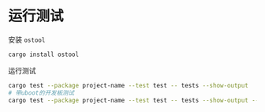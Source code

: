 # 运行测试

安装 `ostool`

```bash
cargo install ostool
```

运行测试

```bash
cargo test --package project-name --test test -- tests --show-output
# 带uboot的开发板测试
cargo test --package project-name --test test -- tests --show-output --uboot 
```

